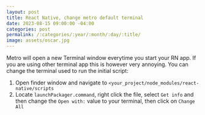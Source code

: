```yaml
---
layout: post
title: React Native, change metro default terminal
date: 2023-08-15 09:00:00 -04:00
categories: post
permalink: /:categories/:year/:month/:day/:title/
image: assets/oscar.jpg
---
```


Metro will open a new Terminal window everytime you start your RN app. If you are using other terminal app this is however very annoying. You can change the terminal used to run the initial script:

1. Open finder window and navigate to `<your_project/node_modules/react-native/scripts`
2. Locate `launchPackager.command`, right click the file, select `Get info` and then change the `Open with:` value to your terminal, then click on `Change All`
